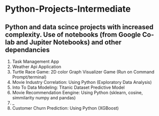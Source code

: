 # Python-Projects-Intermediate
## Python and data scince projects with increased complexity. Use of notebooks (from Google Co-lab and Jupiter Notebooks) and other dependancies 

1. Task Management App
2. Weather Api Application
3. Turtle Race Game: 2D color Graph Visualizer Game (Run on Command Prompt/terminal)
4. Movie Industry Correlation: Using Python (Exploratory Data Analysis)
5. Into To Data Modeling: Titanic Dataset Predictive Model
6. Movie Recommendation Eengine: Using Python (sklearn, cosine, simmilarity numpy and pandas)
7. _
8. Customer Churn Prediction: Using Python (XGBoost)


